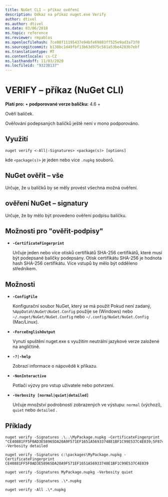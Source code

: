 ```yaml
---
title: NuGet CLI – příkaz ověření
description: Odkaz na příkaz nuget.exe Verify
author: dtivel
ms.author: dtivel
ms.date: 03/06/2018
ms.topic: reference
ms.reviewer: rmpablos
ms.openlocfilehash: 7ce08f11195437e94bfe69883ff525e9ad3a73f0
ms.sourcegitcommit: b138bc1d49fbf13b63d975c581a53be4283b7ebf
ms.translationtype: MT
ms.contentlocale: cs-CZ
ms.lasthandoff: 11/03/2020
ms.locfileid: "93238137"
---
```

# <a name="verify-command-nuget-cli"></a>VERIFY – příkaz (NuGet CLI)

**Platí pro:** &bullet; **podporované verze balíčku:** 4.6 +

Ověří balíček.

Ověřování podepsaných balíčků ještě není v mono podporováno.

## <a name="usage"></a>Využití

```cli
nuget verify <-All|-Signatures> <package(s)> [options]
```

kde `<package(s)>` je jeden nebo více `.nupkg` souborů.

## <a name="nuget-verify--all"></a>NuGet ověřit – vše

Určuje, že u balíčků by se měly provést všechna možná ověření.

## <a name="nuget-verify--signatures"></a>ověření NuGet – signatury

Určuje, že by mělo být provedeno ověření podpisu balíčku.

## <a name="options-for-verify--signatures"></a>Možnosti pro "ověřit-podpisy"

- **`-CertificateFingerprint`**

  Určuje jeden nebo více otisků certifikátů SHA-256 certifikátů, které musí být podepsané balíčky podepsány. Otisk certifikátu SHA-256 je hodnota hash SHA-256 certifikátu. Více vstupů by mělo být odděleno středníkem.

## <a name="options"></a>Možnosti

- **`-ConfigFile`**

  Konfigurační soubor NuGet, který se má použít Pokud není zadaný, `%AppData%\NuGet\NuGet.Config` použije se (Windows) nebo `~/.nuget/NuGet/NuGet.Config` nebo `~/.config/NuGet/NuGet.Config` (Mac/Linux).

- **`-ForceEnglishOutput`**

  Vynutí spuštění nuget.exe s využitím neutrální jazykové verze založené na angličtině.

- **`-?|-help`**

  Zobrazí informace o nápovědě k příkazu.

- **`-NonInteractive`**

  Potlačí výzvy pro vstup uživatele nebo potvrzení.

- **`-Verbosity [normal|quiet|detailed]`**

  Určuje množství podrobností zobrazených ve výstupu: `normal` (výchozí), `quiet` nebo `detailed` .

## <a name="examples"></a>Příklady

```cli
nuget verify -Signatures .\..\MyPackage.nupkg -CertificateFingerprint "CE40881FF5F0AD3E58965DA20A9F571EF1651A56933748E1BF1C99E537C4E039;5F874AAF47BCB268A19357364E7FBB09D6BF9E8A93E1229909AC5CAC865802E2" -Verbosity detailed

nuget verify -Signatures c:\packages\MyPackage.nupkg -CertificateFingerprint CE40881FF5F0AD3E58965DA20A9F571EF1651A56933748E1BF1C99E537C4E039

nuget verify -Signatures MyPackage.nupkg -Verbosity quiet

nuget verify -Signatures .\*.nupkg

nuget verify -All .\*.nupkg

```